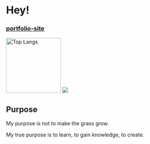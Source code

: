 # Hey!
<h3><a href="https://kamaaki.github.io/portfolio">portfolio-site</a></h3>
 
<img alt="Top Langs" height="150px" src="https://github-readme-stats.vercel.app/api/top-langs/?username=kamaaki&layout=compact&show_icons=true&theme=vue-dark" />

<img src="https://skillicons.dev/icons?i=html,css,sass,js,ts,vue,react,python" />

## Purpose
<p>My purpose is not to make the grass grow. </p>
<p>My true purpose is to learn, to gain knowledge, to create.</p>

